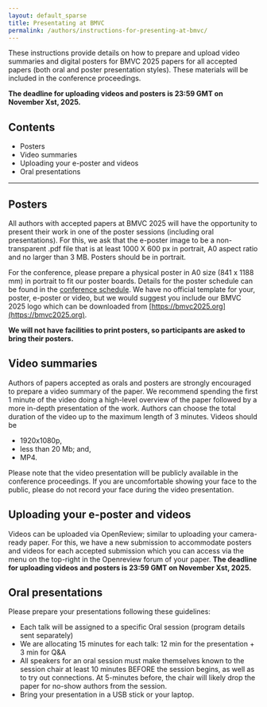 ```yaml
---
layout: default_sparse
title: Presentating at BMVC
permalink: /authors/instructions-for-presenting-at-bmvc/
---
```


These instructions provide details on how to prepare and upload video summaries and digital posters for BMVC 2025 papers for all accepted papers (both oral and poster presentation styles). These materials will be included in the conference proceedings.

**The deadline for uploading videos and posters is 23:59 GMT on November Xst, 2025.**

## Contents
* Posters
* Video summaries
* Uploading your e-poster and videos
* Oral presentations


---
## Posters

All authors with accepted papers at BMVC 2025 will have the opportunity to present their work in one of the poster sessions (including oral presentations). For this, we ask that the e-poster image to be a non-transparent .pdf file that is at least 1000 X 600 px in portrait, A0 aspect ratio and no larger than 3 MB. Posters should be in portrait. 

For the conference, please prepare a physical poster in A0 size (841 x 1188 mm) in portrait to fit our poster boards. Details for the poster schedule can be found in the [conference schedule](https://bmvc2025.org/programme/programme/). We have no official template for your, poster, e-poster or video, but we would suggest you include our BMVC 2025 logo which can be downloaded from [https://bmvc2025.org](https://bmvc2025.org).


**We will not have facilities to print posters, so participants are asked to bring their posters.**


## Video summaries

Authors of papers accepted as orals and posters are strongly encouraged to prepare a video summary of the paper. We recommend spending the first 1 minute of the video doing a high-level overview of the paper followed by a more in-depth presentation of the work. Authors can choose the total duration of the video up to the maximum length of 3 minutes. Videos should be

* 1920x1080p,
* less than 20 Mb; and,
* MP4.

Please note that the video presentation will be publicly available in the conference proceedings. If you are uncomfortable showing your face to the public, please do not record your face during the video presentation.


## Uploading your e-poster and videos

Videos can be uploaded via OpenReview; similar to uploading your camera-ready paper. For this, we have a new submission to accommodate posters and videos for each accepted submission which you can access via the menu on the top-right in the Openreview forum of your paper. **The deadline for uploading videos and posters is 23:59 GMT on November Xst, 2025.**


## Oral presentations

Please prepare your presentations following these guidelines: 
* Each talk will be assigned to a specific Oral session (program details sent separately) 
* We are allocating 15 minutes for each talk: 12 min for the presentation + 3 min for Q&A
* All speakers for an oral session must make themselves known to the session chair at least 10 minutes BEFORE the session begins, as well as to try out connections. At 5-minutes before, the chair will likely drop the paper for no-show authors from the session.
* Bring your presentation in a USB stick or your laptop.
